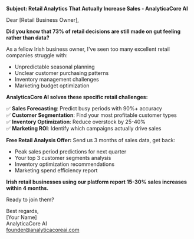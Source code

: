 **Subject: Retail Analytics That Actually Increase Sales - AnalyticaCore AI**

Dear [Retail Business Owner],

**Did you know that 73% of retail decisions are still made on gut feeling rather than data?**

As a fellow Irish business owner, I've seen too many excellent retail companies struggle with:
- Unpredictable seasonal planning
- Unclear customer purchasing patterns
- Inventory management challenges
- Marketing budget optimization

**AnalyticaCore AI solves these specific retail challenges:**

✅ **Sales Forecasting**: Predict busy periods with 90%+ accuracy  
✅ **Customer Segmentation**: Find your most profitable customer types  
✅ **Inventory Optimization**: Reduce overstock by 25-40%  
✅ **Marketing ROI**: Identify which campaigns actually drive sales  

**Free Retail Analysis Offer:**
Send us 3 months of sales data, get back:
- Peak sales period predictions for next quarter
- Your top 3 customer segments analysis
- Inventory optimization recommendations
- Marketing spend efficiency report

**Irish retail businesses using our platform report 15-30% sales increases within 4 months.**

Ready to join them?

Best regards,  
[Your Name]  
AnalyticaCore AI  
founder@analyticacoreai.com